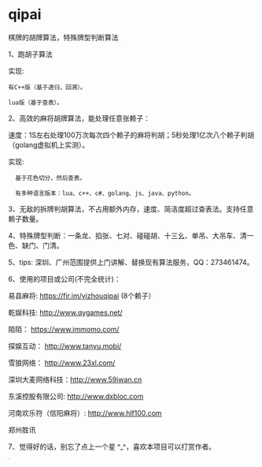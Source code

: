 # qipai

棋牌的胡牌算法，特殊牌型判断算法

1、跑胡子算法

实现:

    有C++版（基于递归，回溯）。

    lua版（基于查表）。

2、高效的麻将胡牌算法，能处理任意张赖子：

速度：1S左右处理100万次每次四个赖子的麻将判胡；5秒处理1亿次八个赖子判胡（golang虚拟机上实测）。

实现:

      基于花色切分，然后查表。
      
      有多种语言版本：lua、c++、c#、golang、js、java、python。
 
3、无敌的拆牌判胡算法，不占用额外内存，速度、简洁度超过查表法。支持任意赖子数量。

4、特殊牌型判断：一条龙、掐张、七对、碰碰胡、十三幺、单吊、大吊车、清一色、缺门、门清。

5、tips: 深圳、广州范围提供上门讲解、替换现有算法服务，QQ：273461474。

6、使用的项目或公司(不完全统计)：

易县麻将: https://fir.im/yizhouqipai (8个赖子）

乾娱科技: http://www.qygames.net/

陌陌： https://www.immomo.com/

探娱互动： http://www.tanyu.mobi/

雪狼网络： http://www.23xl.com/

深圳大麦网络科技：http://www.59iwan.cn

东溪控股有限公司: http://www.dxbloc.com

河南欢乐符（信阳麻将）: http://www.hlf100.com 

郑州胜讯

7、觉得好的话，别忘了点上一个星 ^_^，喜欢本项目可以打赏作者。

 <img src="https://github.com/yuanfengyun/qipai/blob/master/doc/%E6%89%93%E8%B5%8F.png" style="zoom:10%" align=center />

